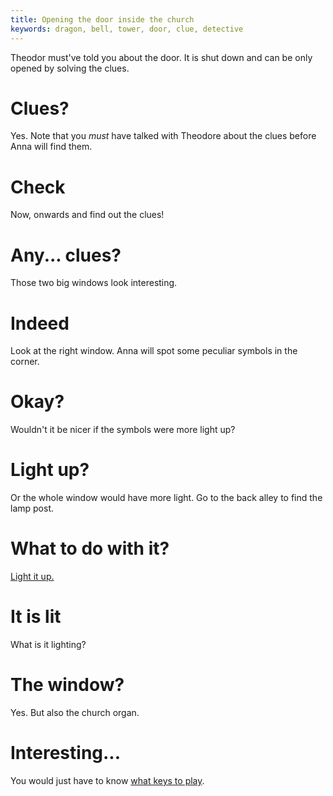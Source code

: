 ```yaml
---
title: Opening the door inside the church
keywords: dragon, bell, tower, door, clue, detective
---
```


Theodor must've told you about the door. It is shut down and can be only opened by solving the clues.

# Clues?
Yes. Note that you _must_ have talked with Theodore about the clues before Anna will find them.

# Check
Now, onwards and find out the clues!

# Any... clues?
Those two big windows look interesting.

# Indeed
Look at the right window. Anna will spot some peculiar symbols in the corner.

# Okay?
Wouldn't it be nicer if the symbols were more light up?

# Light up?
Or the whole window would have more light. Go to the back alley to find the lamp post.

# What to do with it?
[Light it up.](075-lamp-post.md)

# It is lit
What is it lighting? 

# The window?
Yes. But also the church organ.

# Interesting...
You would just have to know [what keys to play](075-organ.md).
